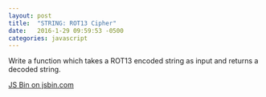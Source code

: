 ```yaml
---
layout: post
title:  "STRING: ROT13 Cipher"
date:   2016-1-29 09:59:53 -0500
categories: javascript
---
```


Write a function which takes a ROT13 encoded string as input and returns a decoded string.

<a class="jsbin-embed" href="http://jsbin.com/mogikomuse/embed?js,console">JS Bin on jsbin.com</a><script src="http://static.jsbin.com/js/embed.min.js?3.35.9"></script>
